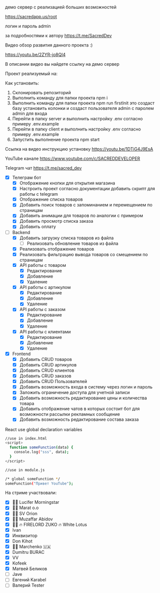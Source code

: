 демо сервер с реализацией больших возможностей 

https://sacredapp.us/root

логин и пароль admin

за подробностями к автору https://t.me/SacredDev

Видео обзор развития данного проекта :) 

https://youtu.be/2ZYR-jo8QI4

В описании видео вы найдете ссылку на демо сервер 

Проект реализуемый на:

Как установить:

1. Склонировать репозиторий
2. Выполнить команду для папки проекта npm i
3. Выполнить команду для папки проекта npm run firstInit это создаст базу установить колонки и создаст пользователя admin с паролем admin для входа
4. Перейти в папку server и выполнить настройку .env согласно примеру .env.example
5. Перейти в папку client и выполнить настройку .env согласно примеру .env.example
6. Запустить выполнение проекта npm start

Ссылка на видео инструкцию установку https://youtu.be/1DTiG4J9EsA

YouTube канале https://www.youtube.com/c/SACREDDEVELOPER

Telegram чат https://t.me/sacred_dev

- [x] Телеграм бот
  - [x] Отображение кнопки для открытия магазина
  - [x] Настроить проект согласно документации добавить скрипт для работы с telegram
  - [x] Отображение списка товаров
  - [x] Добавить поиск товаров с запоминанием и перемещением по страницам
  - [x] Добавить анимации для товаров по аналогии с примером
  - [x] Добавить просмотр списка заказа
  - [x] Добавить оплату
- [ ] Backend
  - [x] Добавить загрузку списка товаров из файла
    - [ ] Реализовать обновление товаров из файла
  - [x] Реализовать отображение товаров
  - [x] Реализовать фильтрацию вывода товаров со смещением по страницам
  - [x] API работы с товаром
    - [x] Редактирование
    - [x] Добавление
    - [x] Удаление
  - [x] API работы с артикулом
    - [x] Редактирование
    - [x] Добавление
    - [x] Удаление
  - [x] API работы с заказом
    - [x] Редактирование
    - [x] Добавление
    - [x] Удаление
  - [x] API работы с клиентами
    - [x] Редактирование
    - [x] Добавление
    - [x] Удаление
- [x] Frontend
  - [x] Добавить CRUD товаров
  - [x] Добавить CRUD артикулов
  - [x] Добавить CRUD клиентов
  - [x] Добавить CRUD заказов
  - [x] Добавить CRUD Пользователей
  - [x] Добавить возможность входа в систему через логин и пароль
  - [x] Заложить ограничение доступа для учетной записи
  - [x] Добавить возможность редактирование цены и количества товара
  - [x] Добавить отображение чатов в которых состоит бот для возможности рассылки рекламных сообщение
  - [x] Добавить возможность редактирование состава заказа

React use global declaration variables

```sh
//use in index.html
<script>
  function someFunction(data) {
    console.log("sss", data);
  }
</script>

//use in module.js

/* global someFunction */
someFunction("Привет YouTube");
```

На стриме участвовали:

- [x] 🍒🍒 Lucifer Morningstar
- [x] 🍎🍎 Marat o.o
- [x] 🍻🍻 SV Orion
- [x] 🍊🍊 Muzaffar Abidov
- [x] 🍌🍌 🔥 FIRELORD ZUKO 🔥 White Lotus
- [x] Ivan
- [x] Инквизитор
- [x] Don Kihot
- [x] 🥠🥠 Marchenko 🇺🇦
- [x] Dumitru BURAC
- [x] VV
- [x] Kofeek
- [x] Матвей Беликов
- [ ] Jave
- [ ] Евгений Karabel
- [ ] Валерий Tester

